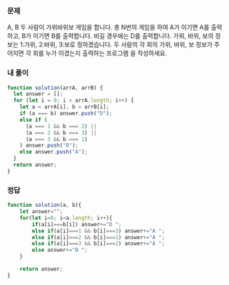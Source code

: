 ### 문제
A, B 두 사람이 가위바위보 게임을 합니다. 총 N번의 게임을 하여 A가 이기면 A를 출력하고, B가 이기면 B를 출력합니다. 비길 경우에는 D를 출력합니다.
가위, 바위, 보의 정보는 1:가위, 2:바위, 3:보로 정하겠습니다.
두 사람의 각 회의 가위, 바위, 보 정보가 주어지면 각 회를 누가 이겼는지 출력하는 프로그램 을 작성하세요.

### 내 풀이
```js
function solution(arrA, arrB) {
  let answer = [];
  for (let i = 0; i < arrA.length; i++) {
    let a = arrA[i], b = arrB[i];
    if (a === b) answer.push("D");
    else if (
      (a === 1 && b === 2) ||
      (a === 2 && b === 3) ||
      (a === 3 && b === 1)
    ) answer.push("B");
    else answer.push("A");
  }
  return answer;
}
```

### 정답
```js
function solution(a, b){         
    let answer="";
    for(let i=0; i<a.length; i++){
        if(a[i]===b[i]) answer+="D ";
        else if(a[i]===1 && b[i]===3) answer+="A ";
        else if(a[i]===2 && b[i]===1) answer+="A ";
        else if(a[i]===3 && b[i]===2) answer+="A ";
        else answer+="B ";
    }

    return answer;
}
```
